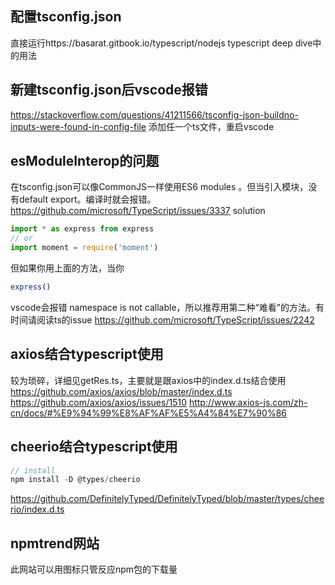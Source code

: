 ## 配置tsconfig.json
直接运行https://basarat.gitbook.io/typescript/nodejs
typescript deep dive中的用法
## 新建tsconfig.json后vscode报错
https://stackoverflow.com/questions/41211566/tsconfig-json-buildno-inputs-were-found-in-config-file
添加任一个ts文件，重启vscode
## esModuleInterop的问题
在tsconfig.json可以像CommonJS一样使用ES6 modules 。但当引入模块，没有default export。编译时就会报错。
https://github.com/microsoft/TypeScript/issues/3337
solution
```js
import * as express from express
// or
import moment = require('moment')
```
但如果你用上面的方法，当你
```js
express()
```
vscode会报错 namespace is not callable，所以推荐用第二种“难看”的方法。有时间请阅读ts的issue
https://github.com/microsoft/TypeScript/issues/2242
## axios结合typescript使用
较为琐碎，详细见getRes.ts，主要就是跟axios中的index.d.ts结合使用
https://github.com/axios/axios/blob/master/index.d.ts
https://github.com/axios/axios/issues/1510
http://www.axios-js.com/zh-cn/docs/#%E9%94%99%E8%AF%AF%E5%A4%84%E7%90%86
## cheerio结合typescript使用
```js
// install
npm install -D @types/cheerio
```
https://github.com/DefinitelyTyped/DefinitelyTyped/blob/master/types/cheerio/index.d.ts
## npmtrend网站
此网站可以用图标只管反应npm包的下载量